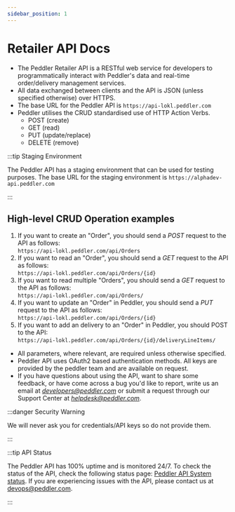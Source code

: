 ```yaml
---
sidebar_position: 1
---
```


# Retailer API Docs

- The Peddler Retailer API is a RESTful web service for developers to programmatically interact with Peddler's data and real-time order/delivery management services.
- All data exchanged between clients and the API is JSON (unless specified otherwise) over HTTPS.
- The base URL for the Peddler API is `https://api-lokl.peddler.com`
- Peddler utilises the CRUD standardised use of HTTP Action Verbs.
  - POST (create)
  - GET (read)
  - PUT (update/replace)
  - DELETE (remove)

:::tip Staging Environment

The Peddler API has a staging environment that can be used for testing purposes. The base URL for the staging environment is `https://alphadev-api.peddler.com`

:::

## High-level CRUD Operation examples

1. If you want to create an "Order", you should send a *POST* request to the API as follows:  
    `https://api-lokl.peddler.com/api/Orders`
2. If you want to read an "Order", you should send a *GET* request to the API as follows:  
    `https://api-lokl.peddler.com/api/Orders/{id}`
3. If you want to read multiple "Orders", you should send a *GET* request to the API as follows:  
    `https://api-lokl.peddler.com/api/Orders/`
4. If you want to update an "Order" in Peddler, you should send a *PUT* request to the API as follows:  
`https://api-lokl.peddler.com/api/Orders/{id}`
5. If you want to add an delivery to an "Order" in Peddler, you should POST to the API:  
`https://api-lokl.peddler.com/api/Orders/{id}/deliveryLineItems/`

- All parameters, where relevant, are required unless otherwise specified.
- Peddler API uses OAuth2 based authentication methods. All keys are provided by the peddler team and are available on request.
- If you have questions about using the API, want to share some feedback,
or have come across a bug you'd like to report, write us an email at *developers@peddler.com* 
or submit a request through our Support Center at [*helpdesk@peddler.com*](mailto:helpdesk@peddler.com).

:::danger Security Warning

We will never ask you for credentials/API keys so do not provide them.

:::

:::tip API Status

The Peddler API has 100% uptime and is monitored 24/7. To check the status of the API, check the following status page: [Peddler API System status](https://peddler.instatus.com/). If you are experiencing issues with the API, please contact us at [devops@peddler.com](mailto:devops@peddler.com).

:::